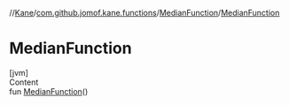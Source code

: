 //[Kane](../../index.md)/[com.github.jomof.kane.functions](../index.md)/[MedianFunction](index.md)/[MedianFunction](-median-function.md)



# MedianFunction  
[jvm]  
Content  
fun [MedianFunction](-median-function.md)()  



